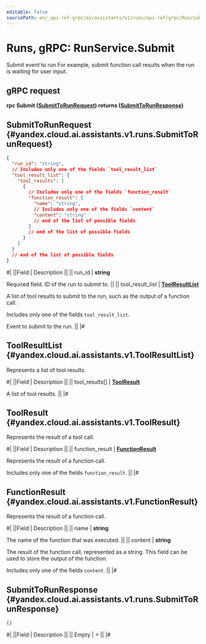 ```yaml
---
editable: false
sourcePath: en/_api-ref-grpc/ai/assistants/v1/runs/api-ref/grpc/Run/submit.md
---
```


# Runs, gRPC: RunService.Submit

Submit event to run
For example, submit function call results when the run is waiting for user input.

## gRPC request

**rpc Submit ([SubmitToRunRequest](#yandex.cloud.ai.assistants.v1.runs.SubmitToRunRequest)) returns ([SubmitToRunResponse](#yandex.cloud.ai.assistants.v1.runs.SubmitToRunResponse))**

## SubmitToRunRequest {#yandex.cloud.ai.assistants.v1.runs.SubmitToRunRequest}

```json
{
  "run_id": "string",
  // Includes only one of the fields `tool_result_list`
  "tool_result_list": {
    "tool_results": [
      {
        // Includes only one of the fields `function_result`
        "function_result": {
          "name": "string",
          // Includes only one of the fields `content`
          "content": "string"
          // end of the list of possible fields
        }
        // end of the list of possible fields
      }
    ]
  }
  // end of the list of possible fields
}
```

#|
||Field | Description ||
|| run_id | **string**

Required field. ID of the run to submit to. ||
|| tool_result_list | **[ToolResultList](#yandex.cloud.ai.assistants.v1.ToolResultList)**

A list of tool results to submit to the run, such as the output of a function call.

Includes only one of the fields `tool_result_list`.

Event to submit to the run. ||
|#

## ToolResultList {#yandex.cloud.ai.assistants.v1.ToolResultList}

Represents a list of tool results.

#|
||Field | Description ||
|| tool_results[] | **[ToolResult](#yandex.cloud.ai.assistants.v1.ToolResult)**

A list of tool results. ||
|#

## ToolResult {#yandex.cloud.ai.assistants.v1.ToolResult}

Represents the result of a tool call.

#|
||Field | Description ||
|| function_result | **[FunctionResult](#yandex.cloud.ai.assistants.v1.FunctionResult)**

Represents the result of a function call.

Includes only one of the fields `function_result`. ||
|#

## FunctionResult {#yandex.cloud.ai.assistants.v1.FunctionResult}

Represents the result of a function call.

#|
||Field | Description ||
|| name | **string**

The name of the function that was executed. ||
|| content | **string**

The result of the function call, represented as a string.
This field can be used to store the output of the function.

Includes only one of the fields `content`. ||
|#

## SubmitToRunResponse {#yandex.cloud.ai.assistants.v1.runs.SubmitToRunResponse}

```json
{}
```

#|
||Field | Description ||
|| Empty | > ||
|#